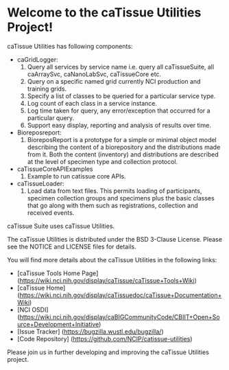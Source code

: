 Welcome to the caTissue Utilities Project!
=====================================

caTissue Utilities has following components:
* caGridLogger: 
	1. Query all services by service name i.e. query all caTissueSuite, all caArraySvc, caNanoLabSvc, caTissueCore etc.
	2. Query on a specific named grid currently NCI production and training grids.
	3.  Specify a list of classes to be queried for a particular service type.
	4.  Log count of each class in a service instance. 
	5.  Log time taken for query, any error/exception that occurred for a particular query.
	6.  Support easy display, reporting and analysis of results over time.
* Bioreposreport:
	1.  BioreposReport is a prototype for a simple or minimal object model describing the content of a biorepository and the distributions made from it. Both the content (inventory) and distributions are described at the level of specimen type and collection protocol.
* caTissueCoreAPIExamples
	1.  Example to run catissue core APIs.
* caTissueLoader:
	1.  Load data from text files. This permits loading of participants, specimen collection groups and specimens plus the basic classes that go along with them such as registrations, collection and received events.
	

caTissue Suite uses caTissue Utilities.

The caTissue Utilities is distributed under the BSD 3-Clause License.
Please see the NOTICE and LICENSE files for details.

You will find more details about the caTissue Utilities in the following links:
 * [caTissue Tools Home Page] (https://wiki.nci.nih.gov/display/caTissue/caTissue+Tools+Wiki)
 * [caTissue Home] (https://wiki.nci.nih.gov/display/caTissuedoc/caTissue+Documentation+Wiki)
 * [NCI OSDI] (https://wiki.nci.nih.gov/display/caBIGCommunityCode/CBIIT+Open+Source+Development+Initiative)
 * [Issue Tracker] (https://bugzilla.wustl.edu/bugzilla/)
 * [Code Repository] (https://github.com/NCIP/catissue-utilities)

Please join us in further developing and improving the caTissue Utilities project.

 
